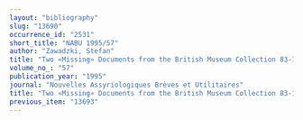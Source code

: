 ```yaml
---
layout: "bibliography"
slug: "13690"
occurrence_id: "2531"
short_title: "NABU 1995/57"
author: "Zawadzki, Stefan"
title: "Two «Missing» Documents from the British Museum Collection 83-1-18 Rediscovered"
volume_no_: "57"
publication_year: "1995"
journal: "Nouvelles Assyriologiques Brèves et Utilitaires"
title: "Two «Missing» Documents from the British Museum Collection 83-1-18 Rediscovered"
previous_item: "13693"
---
```

